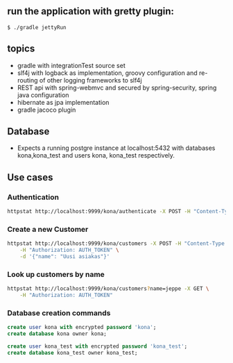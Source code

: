 ## run the application with gretty plugin:
```$ ./gradle jettyRun```

## topics 
- gradle with integrationTest source set
- slf4j with logback as implementation, groovy configuration and re-routing of other logging frameworks to slf4j 
- REST api with spring-webmvc and secured by spring-security, spring java configuration
- hibernate as jpa implementation
- gradle jacoco plugin

## Database
- Expects a running postgre instance at localhost:5432 with databases kona,kona_test and users kona, kona_test respectively.

## Use cases
### Authentication
```bash
httpstat http://localhost:9999/kona/authenticate -X POST -H "Content-Type: application/json" -d '{"username":"admin","password":"admin"}'
```
### Create a new Customer
```bash
httpstat http://localhost:9999/kona/customers -X POST -H "Content-Type: application/json" \
    -H "Authorization: AUTH_TOKEN" \
    -d '{"name": "Uusi asiakas"}'
```

### Look up customers by name
```bash
httpstat http://localhost:9999/kona/customers?name=jeppe -X GET \
    -H "Authorization: AUTH_TOKEN" 
```


### Database creation commands 
```sql
create user kona with encrypted password 'kona';
create database kona owner kona;

create user kona_test with encrypted password 'kona_test';
create database kona_test owner kona_test;
```

